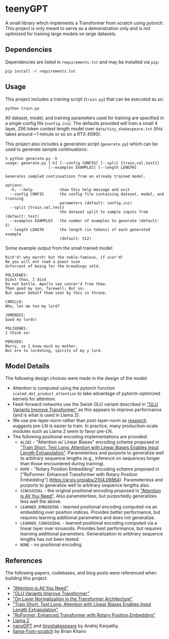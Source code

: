 # teenyGPT

A small library which implements a Transformer from scratch using pytorch. This
project is only meant to serve as a demonstration only and is not optimized for
training large models on large datasets.

## Dependencies

Dependencies are listed in `requirements.txt` and may be installed via `pip`:

```
pip install -r requirements.txt
```

## Usage

This project includes a training script (`train.py`) that can be executed as so:

```
python train.py
```

All dataset, model, and training parameters used for training are specified in a
single config file (`config.ini`). The defaults provided will train a small 4
layer, 256 token context length model over `data/tiny_shakespeare.txt` (this
takes around ~1 minute or so on a RTX 4090).

This project also includes a generation script (`generate.py`) which can be used
to generate sample continuations:

```
% python generate.py -h
usage: generate.py [-h] [--config CONFIG] [--split {train,val,test}]
                   [--examples EXAMPLES] [--length LENGTH]

Generates sampled continuations from an already trained model.

options:
  -h, --help            show this help message and exit
  --config CONFIG       the config file containing dataset, model, and training
                        parameters (default: config.ini)
  --split {train,val,test}
                        the dataset split to sample inputs from (default: test)
  --examples EXAMPLES   the number of examples to generate (default: 5)
  --length LENGTH       the length (in tokens) of each generated example
                        (default: 512)
```

Some example output from the small trained model:

```
Rich'd! why march! but the noble-famious, if scor'd!
Be you will ent read a pooor suse
Unforcent of being for the breedings sold.

POLIXENES:
Didst thou, I disd
Do not battle. Apollo see concer'd from thee.
Then good my son, farewell; But so;
But spear behalf them seat by this in throne.

CAMILLO:
Who, let me too my lord?

JOMENIES:
Good my lords!

POLIXENES:
I think so!

PERCHIO:
Marry, so I know much my mother,
But ere to lordshing, spirits of my y lord.
```

## Model Details

The following design choices were made in the design of the model:

* Attention is computed using the pytorch function
  `scaled_dot_product_attention` to take advantage of pytorch-optimized kernels
  for attention.
* Feed-forward networks use the Swish GLU variant described in ["GLU Variants
  Improve Transformer"](https://arxiv.org/abs/2002.05202) as this appears to
  improve performance (and is what is used in Llama 2).
* We use pre-layer-norm rather than post-layer-norm as
  [research](https://arxiv.org/abs/2002.04745) suggests pre-LN is easier to
  train. In practice, many production-scale modules such as Llama 2 seem to
  favor pre-LN.
* The following positional encoding implementations are provided:
  * `ALIBI` - "Attention w/ Linear Biases" encoding scheme proposed in
    ["Train Short, Test Long: Attention with Linear Biases Enables Input Length
    Extrapolation"](https://arxiv.org/abs/2108.12409). Parameterless and purports
    to generalize
    well to arbitrary sequence lengths (e.g., inference on sequences longer
    than those encountered during training).
  * `ROPE` - "Rotary Position Embedding" encoding scheme proposed in
    ["RoFormer: Enhanced Transformer with Rotary Position Embedding"]
    (https://arxiv.org/abs/2104.09864). Parameterless and purports to generalize
    well to arbitrary sequence lengths also.
  * `SINUSOIDAL` - the original positional encoding proposed in
    ["Attention is All You Need"](https://arxiv.org/abs/1706.03762). Also
    parameterless, but purportedly generalizes less well the above.
  * `LEARNED_EMBEDDING` - learned positional encoding computed via an embedding
    over position indices. Provides better performance, but requires learning
    additional parameters and does not generalize.
  * `LEARNED_SINUSOIDAL` - learned positional encoding computed via a linear
    layer over sinusoids. Provides best performance, but requires learning
    additional parameters. Generalization to arbitrary sequence lengths has not
    been tested.
  * `NONE` - no positional encoding.

## References

The following papers, codebases, and blog posts were referenced when building
this project.

* ["Attention is All You Need"](https://arxiv.org/abs/1706.03762)
* ["GLU Variants Improve Transformer"](https://arxiv.org/abs/2002.05202)
* ["On Layer Normalization in the Transformer
  Architecture"](https://arxiv.org/abs/2002.04745)
* ["Train Short, Test Long: Attention with Linear Biases Enables Input Length
  Extrapolation"](https://arxiv.org/abs/2108.12409)
* ["RoFormer: Enhanced Transformer with Rotary Position
  Embedding"](https://arxiv.org/abs/2104.09864)
* [Llama 2](https://github.com/facebookresearch/llama)
* [nanoGPT](https://github.com/karpathy/nanoGPT) and
  [tinyshakespeare](https://github.com/karpathy/char-rnn/blob/master/data/tinyshakespeare/input.txt)
  by Andrej Karpathy.
* [llama-from-scratch](https://github.com/bkitano/llama-from-scratch) by Brian Kitano
